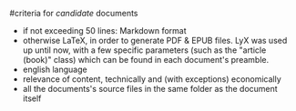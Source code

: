 #criteria for *candidate* documents

- if not exceeding 50 lines: Markdown format
- otherwise LaTeX, in order to generate PDF & EPUB files. LyX was used up until now, with a few specific parameters (such as the "article (book)" class) which can be found in each document's preamble.
- english language
- relevance of content, technically and (with exceptions) economically
- all the documents's source files in the same folder as the document itself

